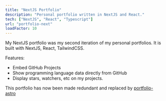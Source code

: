 ```yaml
---
title: "NextJS Portfolio"
description: "Personal portfolio written in NextJS and React."
tech: ["NextJS", "React", "Typescript"]
url: "portfolio-next"
loadFactor: 10
---
```


My NextJS portfolio was my second iteration of my personal portfolios.
It is built with NextJS, React, TailwindCSS.

Features:

-   Embed GitHub Projects
-   Show programming language data directly from GitHub
-   Display stars, watchers, etc on my projects.

This portfolio has now been made redundant and replaced by [portfolio-astro](/project/portfolio-astro)
